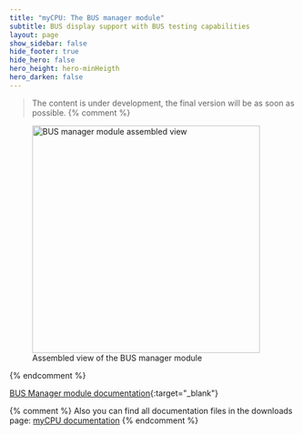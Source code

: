 ```yaml
---
title: "myCPU: The BUS manager module"
subtitle: BUS display support with BUS testing capabilities
layout: page
show_sidebar: false
hide_footer: true
hide_hero: false
hero_height: hero-minHeigth
hero_darken: false
---
```

> The content is under development, the final version will be as soon as possible.
{% comment %}
<figure class="center">
    <img src="{{ site.baseurl }}/img/mycpu/modules/bus_manager/busman_assembled_min.png" alt="BUS manager module assembled view" title="Assembled view of the BUS manager module" width="400px">
    <figcaption>Assembled view of the BUS manager module</figcaption>
</figure>
{% endcomment %}

[BUS Manager module documentation](https://github.com/mylabpcb/myCPU/blob/master/Docs/myCPU_BUS_Manager_module_full.pdf){:target="_blank"}

{% comment %}
Also you can find all documentation files in the downloads page: [myCPU documentation](/pages/en/mycpu/downloads/technical_docs)
{% endcomment %}


